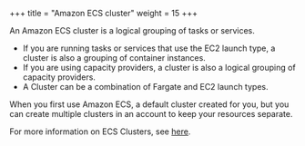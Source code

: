 +++
title = "Amazon ECS cluster"
weight = 15
+++


An Amazon ECS cluster is a logical grouping of tasks or services.

- If you are running tasks or services that use the EC2 launch type, a cluster is also a grouping of container instances.
- If you are using capacity providers, a cluster is also a logical grouping of capacity providers.
- A Cluster can be a combination of Fargate and EC2 launch types.

When you first use Amazon ECS, a default cluster created for you, but you can create multiple clusters in an account to keep your resources separate.

For more information on ECS Clusters, see [here](https://docs.aws.amazon.com/AmazonECS/latest/developerguide/clusters.html).

